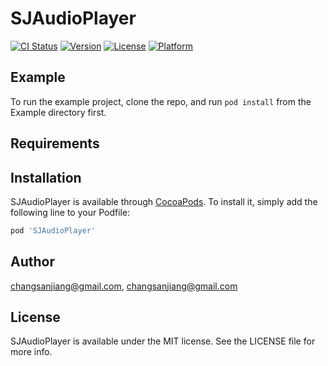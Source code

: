 # SJAudioPlayer

[![CI Status](https://img.shields.io/travis/changsanjiang@gmail.com/SJAudioPlayer.svg?style=flat)](https://travis-ci.org/changsanjiang@gmail.com/SJAudioPlayer)
[![Version](https://img.shields.io/cocoapods/v/SJAudioPlayer.svg?style=flat)](https://cocoapods.org/pods/SJAudioPlayer)
[![License](https://img.shields.io/cocoapods/l/SJAudioPlayer.svg?style=flat)](https://cocoapods.org/pods/SJAudioPlayer)
[![Platform](https://img.shields.io/cocoapods/p/SJAudioPlayer.svg?style=flat)](https://cocoapods.org/pods/SJAudioPlayer)

## Example

To run the example project, clone the repo, and run `pod install` from the Example directory first.

## Requirements

## Installation

SJAudioPlayer is available through [CocoaPods](https://cocoapods.org). To install
it, simply add the following line to your Podfile:

```ruby
pod 'SJAudioPlayer'
```

## Author

changsanjiang@gmail.com, changsanjiang@gmail.com

## License

SJAudioPlayer is available under the MIT license. See the LICENSE file for more info.
